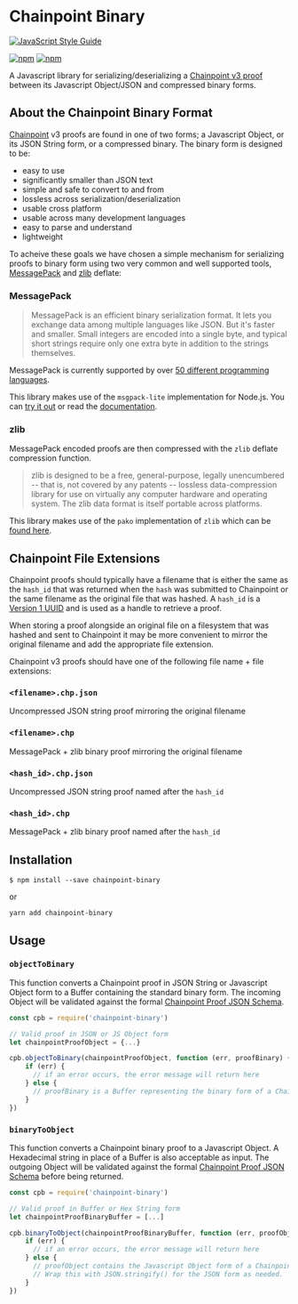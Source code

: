 # Chainpoint Binary

[![JavaScript Style Guide](https://cdn.rawgit.com/feross/standard/master/badge.svg)](https://github.com/feross/standard)

[![npm](https://img.shields.io/npm/l/chainpoint-binary.svg)](https://www.npmjs.com/package/chainpoint-binary)
[![npm](https://img.shields.io/npm/v/chainpoint-binary.svg)](https://www.npmjs.com/package/chainpoint-binary)

A Javascript library for serializing/deserializing a [Chainpoint v3 proof](https://chainpoint.org/) between its Javascript Object/JSON and compressed binary forms.

## About the Chainpoint Binary Format

[Chainpoint](https://chainpoint.org/) v3 proofs are found in one of two forms; a Javascript Object, or its JSON String form, or a compressed binary. The binary form is designed to be:

* easy to use
* significantly smaller than JSON text
* simple and safe to convert to and from
* lossless across serialization/deserialization
* usable cross platform
* usable across many development languages
* easy to parse and understand
* lightweight

To acheive these goals we have chosen a simple mechanism for serializing proofs to binary form using two very common and well supported tools, [MessagePack](http://msgpack.org/index.html) and [zlib](http://zlib.net/) deflate:

### MessagePack

> MessagePack is an efficient binary serialization format. It lets you exchange data among multiple languages like JSON. But it's faster and smaller. Small integers are encoded into a single byte, and typical short strings require only one extra byte in addition to the strings themselves.

MessagePack is currently supported by over [50 different programming languages](http://msgpack.org/index.html#languages).

This library makes use of the `msgpack-lite` implementation for Node.js. You can [try it out](http://kawanet.github.io/msgpack-lite/) or read the [documentation](https://github.com/kawanet/msgpack-lite).

### zlib

MessagePack encoded proofs are then compressed with the `zlib` deflate compression function.

> zlib is designed to be a free, general-purpose, legally unencumbered -- that is, not covered by any patents -- lossless data-compression library for use on virtually any computer hardware and operating system. The zlib data format is itself portable across platforms.

This library makes use of the `pako` implementation of `zlib` which can be [found here](https://github.com/nodeca/pako).

## Chainpoint File Extensions

Chainpoint proofs should typically have a filename that is either the same as the `hash_id`
that was returned when the `hash` was submitted to Chainpoint or the same filename as the original file that was hashed. A `hash_id` is a [Version 1 UUID](https://en.wikipedia.org/wiki/Universally_unique_identifier#Version_1_.28date-time_and_MAC_address.29) and is used as a handle to retrieve a proof.

When storing a proof alongside an original file on a filesystem that was hashed and sent to Chainpoint it may be more convenient to mirror the original filename and add the appropriate file extension.

Chainpoint v3 proofs should have one of the following file name + file extensions:

### `<filename>.chp.json`
Uncompressed JSON string proof mirroring the original filename

### `<filename>.chp`
MessagePack + zlib binary proof mirroring the original filename

### `<hash_id>.chp.json`
Uncompressed JSON string proof named after the `hash_id`

### `<hash_id>.chp`
MessagePack + zlib binary proof named after the `hash_id`

## Installation

```
$ npm install --save chainpoint-binary
```

or

```
yarn add chainpoint-binary
```

## Usage

### `objectToBinary`

This function converts a Chainpoint proof in JSON String or Javascript Object form to a Buffer containing the standard binary form. The incoming Object will be validated against
the formal [Chainpoint Proof JSON Schema](https://github.com/chainpoint/chainpoint-proof-json-schema).

```js
const cpb = require('chainpoint-binary')

// Valid proof in JSON or JS Object form
let chainpointProofObject = {...} 

cpb.objectToBinary(chainpointProofObject, function (err, proofBinary) {
    if (err) {
      // if an error occurs, the error message will return here
    } else {
      // proofBinary is a Buffer representing the binary form of a Chainpoint proof
    }
})
```

### `binaryToObject`

This function converts a Chainpoint binary proof to a Javascript Object. A Hexadecimal string in place of a Buffer is also acceptable as input. The outgoing Object will be validated against the formal [Chainpoint Proof JSON Schema](https://github.com/chainpoint/chainpoint-proof-json-schema) before being returned.

```js
const cpb = require('chainpoint-binary')

// Valid proof in Buffer or Hex String form
let chainpointProofBinaryBuffer = [...] 

cpb.binaryToObject(chainpointProofBinaryBuffer, function (err, proofObject) {
    if (err) {
      // if an error occurs, the error message will return here
    } else {
      // proofObject contains the Javascript Object form of a Chainpoint proof
      // Wrap this with JSON.stringify() for the JSON form as needed.
    }
})
```
